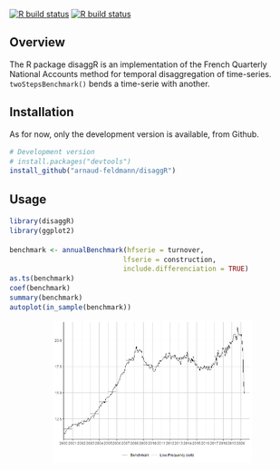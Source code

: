 
<!-- README.md is generated from README.Rmd. Please edit that file -->

<!-- badges: start -->

[![R build
status](https://github.com/arnaud-feldmann/disaggR/workflows/R-CMD-check/badge.svg)](https://github.com/arnaud-feldmann/disaggR/actions)
[![R build
status](https://github.com/arnaud-feldmann/disaggR/workflows/test-coverage/badge.svg)](https://github.com/arnaud-feldmann/disaggR/actions)

<!-- badges: end -->

## Overview

The R package disaggR is an implementation of the French Quarterly
National Accounts method for temporal disaggregation of time-series.
`twoStepsBenchmark()` bends a time-serie with another.

## Installation

As for now, only the development version is available, from Github.

``` r
# Development version
# install.packages("devtools")
install_github("arnaud-feldmann/disaggR")
```

## Usage

``` r
library(disaggR)
library(ggplot2)

benchmark <- annualBenchmark(hfserie = turnover,
                            lfserie = construction,
                            include.differenciation = TRUE)
as.ts(benchmark)
coef(benchmark)
summary(benchmark)
autoplot(in_sample(benchmark))
```

<img src="man/figures/README-unnamed-chunk-3-1.png" width="70%" style="display: block; margin: auto;" />
